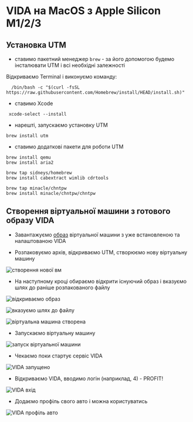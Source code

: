 # VIDA на MacOS з Apple Silicon M1/2/3 

## Установка UTM

- ставимо пакетний менеджер `brew` - за його допомогою будемо інсталювати UTM і всі необхідні залежності

Відкриваємо Terminal і виконуємо команду:

```
  /bin/bash -c "$(curl -fsSL https://raw.githubusercontent.com/Homebrew/install/HEAD/install.sh)"
 ```

- ставимо Xcode 

```
 xcode-select --install
``` 

- нарешті, запускаємо установку UTM

```
brew install utm
```

- ставимо додаткові пакети для роботи UTM

```
brew install qemu
brew install aria2

brew tap sidneys/homebrew
brew install cabextract wimlib cdrtools

brew tap minacle/chntpw
brew install minacle/chntpw/chntpw

```

## Створення віртуальної машини з готового образу VIDA

- Завантажуємо [образ](https://www.dropbox.com/scl/fi/jgsean0efih2ba5t73czu/VIDA_ru.zip?rlkey=aj6fu2y7efomp3hd8syey3ws9&dl=0) віртуальної машини з уже встановленою та налаштованою VIDA

- Розпаковуємо архів, відкриваємо UTM, створюємо нову віртуальну машину

![створення нової вм](img/utm_create_vm.png)

- На наступному кроці обираємо відкрити існуючий образ і вказуємо шлях до раніше розпакованого файлу

![відкриваємо образ](img/utm_open_vm.png)

![вказуємо шлях до файлу](img/utm_load_image.png)

![віртуальна машина створена](img/utm_vm_created.png)

- Запускаємо віртуальну машину

![запуск віртуальної машини](img/utm_start_vm.png)

- Чекаємо поки стартує сервіс VIDA

![VIDA запущено](img/utm_vida_started.png)

- Відкриваємо VIDA, вводимо логін (наприклад, 4) - PROFIT!

![VIDA вхід](img/utm_vida_login.png)

- Додаємо профіль свого авто і можна користуватись

![VIDA профіль авто](img/utm_vida_car_add.png)
